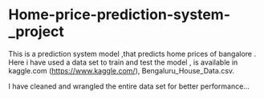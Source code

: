 # Home-price-prediction-system-_project

This is a prediction system model ,that predicts home prices of bangalore . Here i have used a data set to train and test the model , is available in kaggle.com (https://www.kaggle.com/), Bengaluru_House_Data.csv.

I have cleaned and wrangled the entire data set for better performance... 
